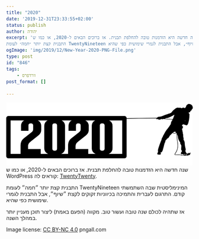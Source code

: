 ```yaml
---
title: "2020"
date: '2019-12-31T23:33:55+02:00'
status: publish
author: יהודה
excerpt: 'שנה חדשה היא הזדמנות טובה להחלפת תבנית. אז ברוכים הבאים ל-2020, או כמו ש WordPress קוראים לה: TwentyTwenty.
התבנית קצת יותר ״חמה״ לעומת TwentyNineteen המינימליסטית שבה השתמשתי קודם. התרגום לעברית והתמיכה בכיווניות זקוקים לקצת ״שיוף״, אבל התבנית לגמרי שימושית כפי שהיא.'
ogImage: 'img/2019/12/New-Year-2020-PNG-File.png'
type: post
id: "846"
tags:
    - וורדפרס
post_format: []

---
```

![2020](/img/2019/12/New-Year-2020-PNG-File.png)
שנה חדשה היא הזדמנות טובה להחלפת תבנית. אז ברוכים הבאים ל-2020, או כמו ש WordPress קוראים לה: [TwentyTwenty](https://wordpress.org/themes/twentytwenty/).

התבנית קצת יותר ״חמה״ לעומת TwentyNineteen המינימליסטית שבה השתמשתי קודם. התרגום לעברית והתמיכה בכיווניות זקוקים לקצת ״שיוף״, אבל התבנית לגמרי שימושית כפי שהיא.

אז שתהיה לכולם שנה טובה ועשור טוב. מקווה (הפעם באמת) ליצור תוכן מעניין יותר במהלך השנה.

Image license: [CC BY-NC 4.0](https://creativecommons.org/licenses/by-nc/4.0/) pngall.com